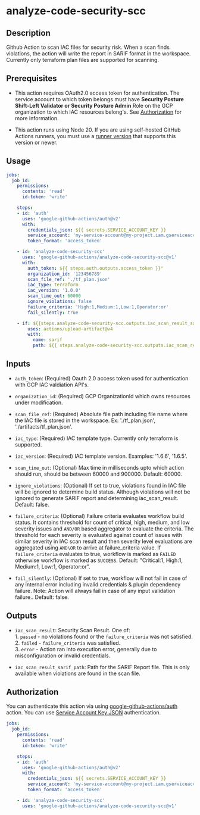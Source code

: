 # analyze-code-security-scc

## Description

Github Action to scan IAC files for security risk. When a scan finds violations, the action will write the report in SARIF format in the workspace.
Currently only terraform plan files are supported for scanning.

## Prerequisites

* This action requires OAuth2.0 access token for authentication. The service account to which token belongs must have **Security Posture Shift-Left Validator or Security Posture Admin** Role on the GCP organization to which IAC resources belong's. See [Authorization](#authorization) for more information.

* This action runs using Node 20. If you are using self-hosted GitHub Actions
    runners, you must use a [runner
    version](https://github.com/actions/virtual-environments) that supports this
    version or newer.

## Usage

```yaml
jobs:
  job_id:
    permissions:
      contents: 'read'
      id-token: 'write'

    steps:
    - id: 'auth'
      uses: 'google-github-actions/auth@v2'
      with:
        credentials_json: ${{ secrets.SERVICE_ACCOUNT_KEY }}
        service_account: 'my-service-account@my-project.iam.gserviceaccount.com'
        token_format: 'access_token'

    - id: 'analyze-code-security-scc'
      uses: 'google-github-actions/analyze-code-security-scc@v1'
      with:
        auth_token: ${{ steps.auth.outputs.access_token }}"
        organization_id: '123456789'
        scan_file_ref: './tf_plan.json'
        iac_type: terraform
        iac_version: '1.0.0'
        scan_time_out: 60000
        ignore_violations: false
        failure_criteria: 'High:1,Medium:1,Low:1,Operator:or'
        fail_silently: true

    - if: ${{steps.analyze-code-security-scc.outputs.iac_scan_result_sarif_path != ''}}
        uses: actions/upload-artifact@v4
        with:
          name: sarif
          path: ${{ steps.analyze-code-security-scc.outputs.iac_scan_result_sarif_path }}
```

## Inputs

* `auth_token`: (Required) Oauth 2.0 access token used for authentication with GCP IAC valdiation API's.

* `organization_id`: (Required) GCP OrganizationId which owns resources under modification.

* `scan_file_ref`: (Required) Absolute file path including file name where the IAC file is stored in the workspace. Ex: './tf_plan.json', './artifacts/tf_plan.json'.

* `iac_type`: (Required) IAC template type. Currently only terraform is supported.

* `iac_version`: (Required) IAC template version. Examples: '1.6.6', '1.6.5'.

* `scan_time_out`: (Optional) Max time in milliseconds upto which action should run, should be between 60000 and 900000. Default: 60000.

* `ignore_violations`: (Optional) If set to true, violations found in IAC file will be ignored to determine build status. Although violations will not be ignored to generate SARIF report and determining iac_scan_result. Default: false.

* `failure_criteria`: (Optional) Failure criteria evaluates workflow build status. It contains threshold
for count of critical, high, medium, and low severity issues and `AND/OR` based aggregator to evaluate the criteria. The threshold for each severity is evaluated against count of issues with similar severity in IAC scan result and then severity level evaluations are aggregated using `AND\OR` to arrive at failure_criteria value.
If `failure_criteria` evaluates to true, workflow is marked as `FAILED` otherwise workflow is marked as `SUCCESS`. Default: "Critical:1, High:1, Medium:1, Low:1, Operator:or".

* `fail_silently`: (Optional) If set to true, workflow will not fail in case of any internal error including invalid credentials
& plugin dependency failure. Note: Action will always fail in case of any input validation failure.. Default: false.

## Outputs

* `iac_scan_result`: Security Scan Result. One of:<br/>1. `passed` - no violations found or the `failure_criteria` was not satisfied.<br/>2. `failed` - `failure_criteria` was satisfied.<br />  3. `error` - Action ran into execution error, generally due to misconfiguration or invalid credentials.

* `iac_scan_result_sarif_path`: Path for the SARIF Report file. This is only available when violations are found in the scan file.

## Authorization

You can authenticate this action via using [google-github-actions/auth](https://github.com/google-github-actions/auth) action. You can use [Service Account Key JSON][sa] authentication.

```yaml
jobs:
  job_id:
    permissions:
      contents: 'read'
      id-token: 'write'

    steps:
    - id: 'auth'
      uses: 'google-github-actions/auth@v2'
      with:
        credentials_json: ${{ secrets.SERVICE_ACCOUNT_KEY }}
        service_account: 'my-service-account@my-project.iam.gserviceaccount.com'
        token_format: 'access_token'

    - id: 'analyze-code-security-scc'
      uses: 'google-github-actions/analyze-code-security-scc@v1'
```

[sa]: https://cloud.google.com/iam/docs/creating-managing-service-accounts
